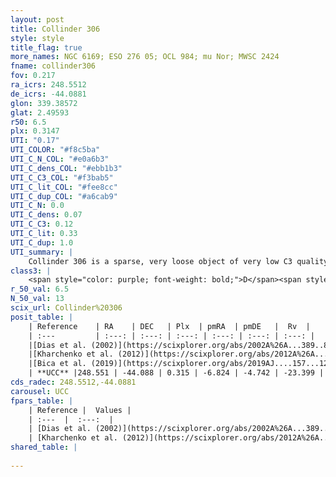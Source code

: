 ```yaml
---
layout: post
title: Collinder 306
style: style
title_flag: true
more_names: NGC 6169; ESO 276 05; OCL 984; mu Nor; MWSC 2424
fname: collinder306
fov: 0.217
ra_icrs: 248.5512
de_icrs: -44.0881
glon: 339.38572
glat: 2.49593
r50: 6.5
plx: 0.3147
UTI: "0.17"
UTI_COLOR: "#f8c5ba"
UTI_C_N_COL: "#e0a6b3"
UTI_C_dens_COL: "#ebb1b3"
UTI_C_C3_COL: "#f3bab5"
UTI_C_lit_COL: "#fee8cc"
UTI_C_dup_COL: "#a6cab9"
UTI_C_N: 0.0
UTI_C_dens: 0.07
UTI_C_C3: 0.12
UTI_C_lit: 0.33
UTI_C_dup: 1.0
UTI_summary: |
    Collinder 306 is a sparse, very loose object of very low C3 quality. It is poorly studied in the literature, with no articles listed in the last 6 years.<br><br><span style="color: #99180f; font-weight: bold;">Warning: </span>contains less than 25 stars with <i>P>0.5</i> estimated.
class3: |
    <span style="color: purple; font-weight: bold;">D</span><span style="color: red; font-weight: bold;">C</span>
r_50_val: 6.5
N_50_val: 13
scix_url: Collinder%20306
posit_table: |
    | Reference    | RA    | DEC   | Plx  | pmRA  | pmDE   |  Rv  |
    | :---         | :---: | :---: | :---: | :---: | :---: | :---: |
    |[Dias et al. (2002)](https://scixplorer.org/abs/2002A%26A...389..871D) | 248.517 | -44.045 | -- | 1.22 | -1.04 | 6.3 |
    |[Kharchenko et al. (2012)](https://scixplorer.org/abs/2012A%26A...543A.156K) | 248.528 | -44.016 | -- | 0.69 | -2.47 | -- |
    |[Bica et al. (2019)](https://scixplorer.org/abs/2019AJ....157...12B) | 248.534 | -44.054 | -- | -- | -- | -- |
    | **UCC** |248.551 | -44.088 | 0.315 | -6.824 | -4.742 | -23.399 | 
cds_radec: 248.5512,-44.0881
carousel: UCC
fpars_table: |
    | Reference |  Values |
    | :---  |  :---:  |
    | [Dias et al. (2002)](https://scixplorer.org/abs/2002A%26A...389..871D) | `E(B-V)=0.729, Dist=1007.0, Age=7.5` |
    | [Kharchenko et al. (2012)](https://scixplorer.org/abs/2012A%26A...543A.156K) | `e_bv=0.729, distance=1007, log_age=7.5` |
shared_table: |
    
---
```

